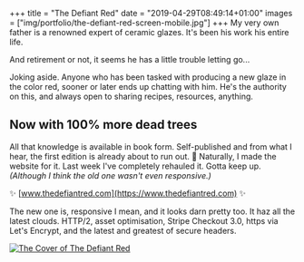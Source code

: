 +++
title = "The Defiant Red"
date = "2019-04-29T08:49:14+01:00"
images = ["img/portfolio/the-defiant-red-screen-mobile.jpg"]
+++
My very own father is a renowned expert of ceramic glazes. It's been his work his entire life.
<!--more-->

And retirement or not, it seems he has a little trouble letting go...

Joking aside. Anyone who has been tasked with producing a new glaze in the color red, sooner or later ends up chatting with him. He's the authority on this, and always open to sharing recipes, resources, anything.

## Now with 100% more dead trees
All that knowledge is available in book form. Self-published and from what I hear, the first edition is already about to run out. 🧐 Naturally, I made the website for it. Last week I've completely rehauled it. Gotta keep up. _(Although I think the old one wasn't even responsive.)_

✨ [www.thedefiantred.com](https://www.thedefiantred.com) ✨

The new one is, responsive I mean, and it looks darn pretty too. It haz all the latest clouds. HTTP/2, asset optimisation, Stripe Checkout 3.0, https via Let's Encrypt, and the latest and greatest of secure headers.

<a href="https://www.thedefiantred.com"><img alt="The Cover of The Defiant Red" src="/img/portfolio/the-defiant-red-index-desktop.png"></a>
